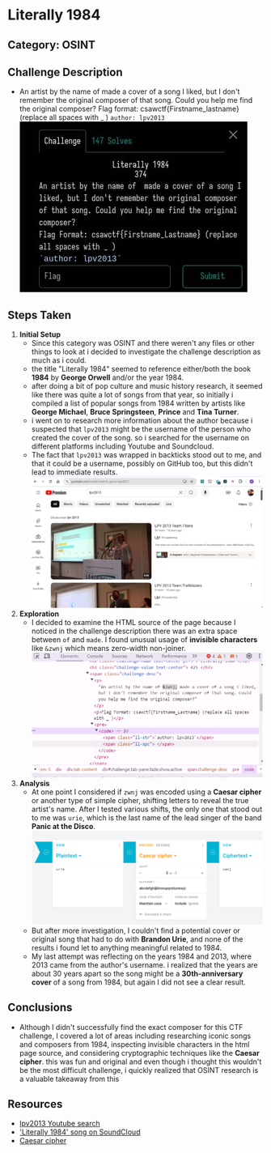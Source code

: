 # Literally 1984

## Category: OSINT
## Challenge Description
- An artist by the name of  made a cover of a song I liked, but I don't remember the original composer of that song. Could you help me find the original composer? Flag format: csawctf{Firstname_lastname} (replace all spaces with _ )
`author: lpv2013`
![Literally 1984 challenge](image-4.png)

## Steps Taken

1. **Initial Setup**
   - Since this category was OSINT and there weren't any files or other things to look at i decided to investigate the challenge description as much as i could.
   - the title "Literally 1984" seemed to reference either/both the book **1984** by **George Orwell** and/or the year 1984.
   - after doing a bit of pop culture and music history research, it seemed like there was quite a lot of songs from that year, so initially i compiled a list of popular songs from 1984 written by artists like **George Michael**, **Bruce Springsteen**, **Prince** and **Tina Turner**.
   - i went on to research more information about the author because i suspected that `lpv2013` might be the username of the person who created the cover of the song. so i searched for the username on different platforms including Youtube and Soundcloud.
   - The fact that `lpv2013` was wrapped in backticks stood out to me, and that it could be a username, possibly on GitHub too, but this didn't lead to immediate results.
   ![Youtube search for lpv2013](image-3.png)
2. **Exploration**
   - I decided to examine the HTML source of the page because I noticed in the challenge description there was an extra space between `of` and `made`. I found unusual usage of **invisible characters** like `&zwnj` which means zero-width non-joiner.
   ![inspecting page source](image-5.png)
3. **Analysis**
   - At one point I considered if `zwnj` was encoded using a **Caesar cipher** or another type of simple cipher, shifting letters to reveal the true artist's name. After I tested various shifts, the only one that stood out to me was `urie`, which is the last name of the lead singer of the band **Panic at the Disco**.
   ![caesar cipher attempt](image-6.png)
   - But after more investigation, I couldn't find a potential cover or original song that had to do with **Brandon Urie**, and none of the results i found let to anything meaningful related to 1984.
   - My last attempt was reflecting on the years 1984 and 2013, where 2013 came from the author's username. i realized that the years are about 30 years apart so the song might be a **30th-anniversary cover** of a song from 1984, but again I did not see a clear result.


## Conclusions
- Although I didn't successfully find the exact composer for this CTF challenge, I covered a lot of areas including researching iconic songs and composers from 1984, inspecting invisible characters in the html page source, and considering cryptographic techniques like the **Caesar cipher**. this was fun and original and even though i thought this wouldn't be the most difficult challenge, i quickly realized that OSINT research is a valuable takeaway from this

## Resources
- [lpv2013 Youtube search](https://www.youtube.com/results?search_query=lpv2013)
- ['Literally 1984' song on SoundCloud](https://soundcloud.com/afkara-lp/literally-1984)
- [Caesar cipher](https://cryptii.com/pipes/caesar-cipher)
